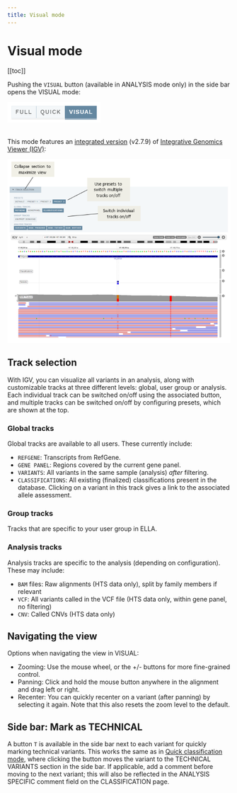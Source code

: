 ```yaml
---
title: Visual mode
---
```


# Visual mode

[[toc]]

Pushing the `VISUAL` button (available in ANALYSIS mode only) in the side bar opens the VISUAL mode:

<div class="figure"><img src="./img/sidebar_modes_visual.png"></div>
<br>

This mode features an [integrated version](https://github.com/igvteam/igv.js) (v2.7.9) of [Integrative Genomics Viewer (IGV)](http://software.broadinstitute.org/software/igv/):

<div class="figure"><img src="./img/visual.png"></div>

## Track selection

With IGV, you can visualize all variants in an analysis, along with customizable tracks at three different levels: global, user group or analysis. Each individual track can be switched on/off using the associated button, and multiple tracks can be switched on/off by configuring presets, which are shown at the top.

### Global tracks

Global tracks are available to all users. These currently include: 

- `REFGENE`: Transcripts from RefGene.
- `GENE PANEL`: Regions covered by the current gene panel.
- `VARIANTS`: All variants in the same sample (analysis) _after_ filtering.
- `CLASSIFICATIONS`: All existing (finalized) classifications present in the database. Clicking on a variant in this track gives a link to the associated allele assessment.
	
### Group tracks

Tracks that are specific to your user group in ELLA. 

### Analysis tracks

Analysis tracks are specific to the analysis (depending on configuration). These may include:

- `BAM` files: Raw alignments (HTS data only), split by family members if relevant
- `VCF`: All variants called in the VCF file (HTS data only, within gene panel, no filtering)
- `CNV`: Called CNVs (HTS data only)

## Navigating the view

Options when navigating the view in VISUAL: 
- Zooming: Use the mouse wheel, or the +/- buttons for more fine-grained control.
- Panning: Click and hold the mouse button anywhere in the alignment and drag left or right. 
- Recenter: You can quickly recenter on a variant (after panning) by selecting it again. Note that this also resets the zoom level to the default.

## Side bar: Mark as TECHNICAL

A button `T` is available in the side bar next to each variant for quickly marking technical variants. This works the same as in [Quick classification mode](/manual/quick-classification.md), where clicking the button moves the variant to the TECHNICAL VARIANTS section in the side bar. If applicable, add a comment before moving to the next variant; this will also be reflected in the ANALYSIS SPECIFIC comment field on the CLASSIFICATION page.
